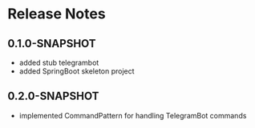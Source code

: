 # Release Notes

## 0.1.0-SNAPSHOT 

* added stub telegrambot
* added SpringBoot skeleton project

## 0.2.0-SNAPSHOT

* implemented CommandPattern for handling TelegramBot commands  